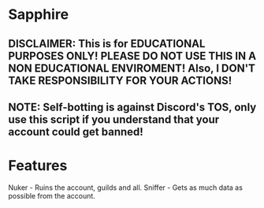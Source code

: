 # Sapphire

## DISCLAIMER: This is for EDUCATIONAL PURPOSES ONLY! PLEASE DO NOT USE THIS IN A NON EDUCATIONAL ENVIROMENT! Also, I DON'T TAKE RESPONSIBILITY FOR YOUR ACTIONS!
## NOTE: Self-botting is against Discord's TOS, only use this script if you understand that your account could get banned!

# Features
Nuker - Ruins the account, guilds and all.
Sniffer - Gets as much data as possible from the account.
